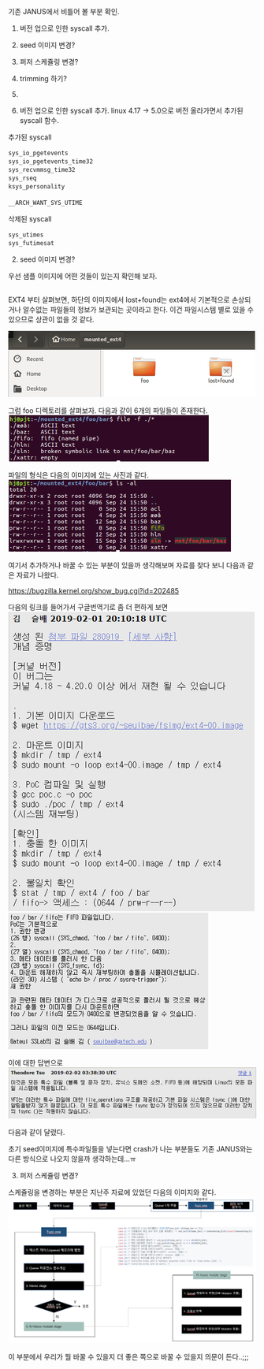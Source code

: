 기존 JANUS에서 비틀어 볼 부분 확인.

1. 버전 업으로 인한 syscall 추가.
2. seed 이미지 변경?
3. 퍼저 스케쥴링 변경?
4. trimming 하기?
5. 

1. 버전 업으로 인한 syscall 추가.
linux 4.17 -> 5.0으로 버전 올라가면서 추가된 syscall 함수.

추가된 syscall
```C
sys_io_pgetevents
sys_io_pgetevents_time32
sys_recvmmsg_time32
sys_rseq
ksys_personality

__ARCH_WANT_SYS_UTIME
```

삭제된 syscall
```C
sys_utimes
sys_futimesat
```

2. seed 이미지 변경?

우선 샘플 이미지에 어떤 것들이 있는지 확인해 보자. 

```

```
EXT4 부터 살펴보면, 하단의 이미지에서 lost+found는 ext4에서 기본적으로 손상되거나 알수없는 파일들의 정보가 보관되는 곳이라고 한다. 이건 파일시스템 별로 있을 수 있으므로 상관이 없을 것 같다.

![bitmap](./img/way_to_upgrade/ext4_1.png)

그럼 foo 디렉토리를 살펴보자. 다음과 같이 6개의 파일들이 존재한다.
![bitmap](./img/way_to_upgrade/ext4_2.png)


파일의 형식은 다음의 이미지에 있는 사진과 같다. 
![bitmap](./img/way_to_upgrade/ext4_3.png)


여기서 추가하거나 바꿀 수 있는 부분이 있을까 생각해보며 자료를 찾다 보니 다음과 같은 자료가 나왔다.

https://bugzilla.kernel.org/show_bug.cgi?id=202485

다음의 링크를 들어가서 구글번역기로 좀 더 편하게 보면 
![bitmap](./img/way_to_upgrade/seed_upg_1.png)
![bitmap](./img/way_to_upgrade/seed_upg_3.png)


이에 대한 답변으로
![bitmap](./img/way_to_upgrade/seed_upg_4.png)

다음과 같이 달렸다.

초기 seed이미지에 특수파일들을 넣는다면 crash가 나는 부분들도 기존 JANUS와는 다른 방식으로 나오지 않을까 생각하는데...ㅠ

3. 퍼저 스케쥴링 변경?

스케쥴링을 변경하는 부분은 지난주 자료에 있었던 다음의 이미지와 같다.
![bitmap](./img/way_to_upgrade/scheduling.png)

이 부분에서 우리가 뭘 바꿀 수 있을지 더 좋은 쪽으로 바꿀 수 있을지 의문이 든다..;;;
